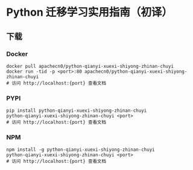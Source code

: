 # Python 迁移学习实用指南（初译）

## 下载

### Docker

```
docker pull apachecn0/python-qianyi-xuexi-shiyong-zhinan-chuyi
docker run -tid -p <port>:80 apachecn0/python-qianyi-xuexi-shiyong-zhinan-chuyi
# 访问 http://localhost:{port} 查看文档
```

### PYPI

```
pip install python-qianyi-xuexi-shiyong-zhinan-chuyi
python-qianyi-xuexi-shiyong-zhinan-chuyi <port>
# 访问 http://localhost:{port} 查看文档
```

### NPM

```
npm install -g python-qianyi-xuexi-shiyong-zhinan-chuyi
python-qianyi-xuexi-shiyong-zhinan-chuyi <port>
# 访问 http://localhost:{port} 查看文档
```
